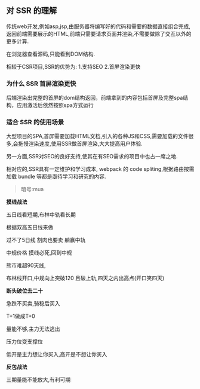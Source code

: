 ## 对 SSR 的理解

传统web开发,例如asp,jsp,由服务器将编写好的代码和需要的数据直接组合完成,返回前端需要展示的HTML,前端只需要请求页面并渲染,不需要做除了交互以外的更多计算.

在浏览器查看源码,只能看到DOM结构.

相较于CSR项目,SSR的优势为:
1.支持SEO
2.首屏渲染更快

### 为什么 SSR 首屏渲染更快

后端渲染出完整的首屏的dom结构返回，前端拿到的内容包括首屏及完整spa结构，应用激活后依然按照spa方式运行

### 适合 SSR 的使用场景

大型项目的SPA,首屏需要加载HTML文档,引入的各种JS和CSS,需要加载的文件很多,会拖慢渲染速度,使用SSR做首屏渲染,大大提高用户体验.

另一方面,SSR对SEO的良好支持,使其在有SEO需求的项目中也占一席之地.

相对应的,SSR具有一定维护和学习成本, webpack 的 code spliting,根据路由按需加载 bundle 等都是亟待学习和研究的内容.

> 暗号:mua



**摸线战法**

五日线看短期,布林中轨看长期

根据双高五日线来做

过不了5日线 割肉也要卖
躺赢中轨

中规价格 摸线必死,回到中规

熊市难超90天线,

布林线开口,中规向上突破120 且破上轨,四天之内出高点(开口笑四天)

**断头破位去二十**



急跌不买卖,骑稳后买入

T+1做成T+0

量能不够,主力无法逃出

压力位变支撑位

低开是主力想让你买入,高开是不想让你买入

**反包战法**

三期量能不能放大,有利可期